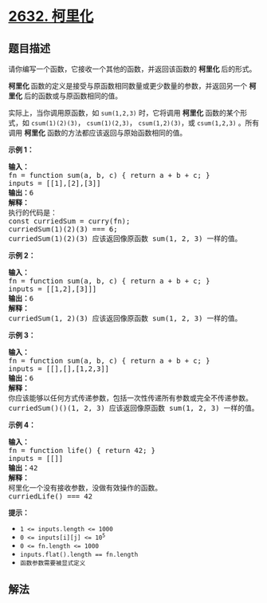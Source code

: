# [2632. 柯里化](https://leetcode.cn/problems/curry)

## 题目描述

<p>请你编写一个函数，它接收一个其他的函数，并返回该函数的&nbsp;<strong>柯里化&nbsp;</strong>后的形式。</p>

<p><strong>柯里化&nbsp;</strong>函数的定义是接受与原函数相同数量或更少数量的参数，并返回另一个 <strong>柯里化</strong> 后的函数或与原函数相同的值。</p>

<p>实际上，当你调用原函数，如 <code>sum(1,2,3)</code>&nbsp;时，它将调用 <strong>柯里化</strong> 函数的某个形式，如 <code>csum(1)(2)(3)</code>， <code>csum(1)(2,3)</code>， <code>csum(1,2)(3)</code>，或 <code>csum(1,2,3)</code> 。所有调用 <strong>柯里化</strong> 函数的方法都应该返回与原始函数相同的值。</p>

<p><strong>示例 1：</strong></p>

<pre>
<b>输入：</b>
fn = function sum(a, b, c) { return a + b + c; }
inputs = [[1],[2],[3]]
<b>输出：</b>6
<strong>解释：</strong>
执行的代码是：
const curriedSum = curry(fn);
curriedSum(1)(2)(3) === 6;
curriedSum(1)(2)(3) 应该返回像原函数 sum(1, 2, 3) 一样的值。
</pre>

<p><strong>示例 2：</strong></p>

<pre>
<strong>输入：</strong>
fn = function sum(a, b, c) { return a + b + c; }
inputs = [[1,2],[3]]]
<b>输出：</b>6
<strong>解释：</strong>
curriedSum(1, 2)(3) 应该返回像原函数 sum(1, 2, 3) 一样的值。</pre>

<p><strong>示例 3：</strong></p>

<pre>
<strong>输入：</strong>
fn = function sum(a, b, c) { return a + b + c; }
inputs = [[],[],[1,2,3]]
<b>输出：</b>6
<strong>解释：</strong>
你应该能够以任何方式传递参数，包括一次性传递所有参数或完全不传递参数。
curriedSum()()(1, 2, 3) 应该返回像原函数 sum(1, 2, 3) 一样的值。
</pre>

<p><strong>示例 4：</strong></p>

<pre>
<strong>输入：</strong>
fn = function life() { return 42; }
inputs = [[]]
<b>输出：</b>42
<strong>解释：</strong>
柯里化一个没有接收参数，没做有效操作的函数。
curriedLife() === 42
</pre>

<p><strong>提示：</strong></p>

<ul>
	<li><code>1 &lt;= inputs.length &lt;= 1000</code></li>
	<li><code>0 &lt;= inputs[i][j] &lt;= 10<sup>5</sup></code></li>
	<li><code>0 &lt;= fn.length &lt;= 1000</code></li>
	<li><code>inputs.flat().length == fn.length</code></li>
	<li><code>函数参数需要被显式定义</code></li>
</ul>

## 解法
